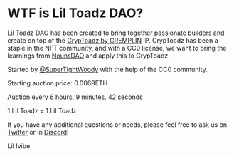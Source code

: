 # WTF is Lil Toadz DAO?

Lil Toadz DAO has been created to bring together passionate builders and create on top of the [CrypToadz by GREMPLIN](https://www.cryptoadz.io/) IP. CrypToadz has been a staple in the NFT community, and with a CC0 license, we want to bring the learnings from [NounsDAO](https://nouns.wtf) and apply this to CrypToadz.

Started by [@SuperTightWoody](https://twitter.com/SuperTightWoody) with the help of the CC0 community.

Starting auction price: 0.0069ETH

Auction every 6 hours, 9 minutes, 42 seconds

1 Lil Toadz = 1 Lil Toadz

If you have any additional questions or needs, please feel free to ask us on [Twitter](https://twitter.com/LilToadzDAO) or in [Discord](https://discord.gg/2yCap4FJaR)!

Lil !vibe